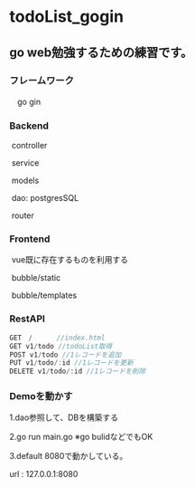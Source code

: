 # todoList_gogin

## go web勉強するための練習です。



### フレームワーク

　go gin

### Backend

​	controller

​	service

​    models

​    dao: postgresSQL

​	router

### Frontend

​	vue既に存在するものを利用する

​	bubble/static

​	bubble/templates

### RestAPI

 ```go
GET　/      //index.html
GET v1/todo //todoList取得
POST v1/todo //1レコードを追加
PUT v1/todo/:id //1レコードを更新
DELETE v1/todo/:id //1レコードを削除
 ```

### Demoを動かす

1.dao参照して、DBを構築する

2.go run main.go ※go bulidなどでもOK

3.default 8080で動かしている。

   url : 127.0.0.1:8080

​	

  